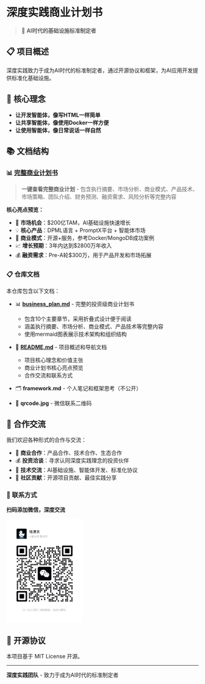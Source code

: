 # 深度实践商业计划书

> 🚀 **AI时代的基础设施标准制定者**

## 📋 项目概述

深度实践致力于成为AI时代的标准制定者，通过开源协议和框架，为AI应用开发提供标准化基础设施。

## 🎯 核心理念

- **让开发智能体，像写HTML一样简单**
- **让共享智能体，像使用Docker一样方便**  
- **让使用智能体，像日常说话一样自然**

## 📚 文档结构

### 📊 [完整商业计划书](./business_plan.md)

> **一键查看完整商业计划** - 包含执行摘要、市场分析、商业模式、产品技术、市场策略、团队介绍、财务预测、融资需求、风险分析等完整内容

**核心亮点预览：**
- 🎯 **市场机会**：$200亿TAM，AI基础设施快速增长
- 💡 **核心产品**：DPML语言 + PromptX平台 + 智能体市场
- 🚀 **商业模式**：开源+服务，参考Docker/MongoDB成功案例
- 📈 **增长预期**：3年内达到$2800万年收入
- 💰 **融资需求**：Pre-A轮$300万，用于产品开发和市场拓展

### 📋 仓库文档

本仓库包含以下文档：

- 📊 **[business_plan.md](./business_plan.md)** - 完整的投资级商业计划书
  - 包含10个主要章节，采用折叠式设计便于阅读
  - 涵盖执行摘要、市场分析、商业模式、产品技术等完整内容
  - 使用mermaid图表展示技术架构和组织结构

- 📝 **[README.md](./README.md)** - 项目概述和导航文档
  - 项目核心理念和价值主张
  - 商业计划书核心亮点预览
  - 合作交流和联系方式

- 🗂️ **framework.md** - 个人笔记和框架思考（不公开）

- 📱 **qrcode.jpg** - 微信联系二维码

## 🤝 合作交流

我们欢迎各种形式的合作与交流：

- 💼 **商业合作**：产品合作、技术合作、生态合作
- 💰 **投资洽谈**：寻求认同深度实践理念的投资伙伴
- 🎯 **技术交流**：AI基础设施、智能体开发、标准化协议
- 🌟 **社区贡献**：开源项目贡献、最佳实践分享

### 📱 联系方式

**扫码添加微信，深度交流**

<div align="left">
<img src="qrcode.jpg" alt="微信二维码" width="200"/>
</div>

## 📄 开源协议

本项目基于 MIT License 开源。

---

**深度实践团队** - 致力于成为AI时代的标准制定者